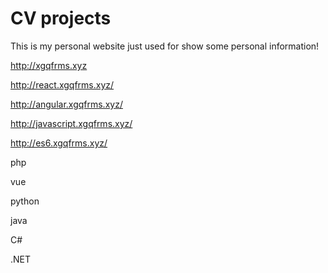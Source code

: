 # CV projects

This is my personal website just used for show some personal information!


http://xgqfrms.xyz

http://react.xgqfrms.xyz/

http://angular.xgqfrms.xyz/

http://javascript.xgqfrms.xyz/

http://es6.xgqfrms.xyz/

php

vue

python




java

C#

.NET


​











